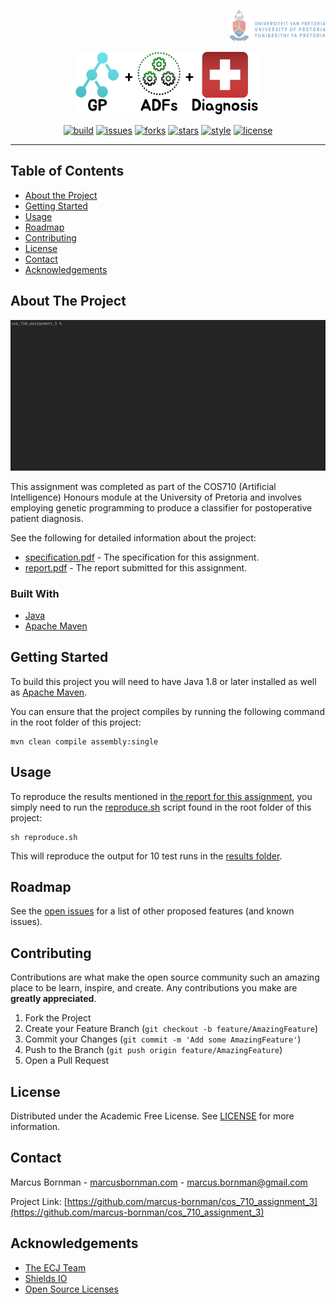 <!-- PROJECT LOGO -->
<p align="right">
<a href="https://www.up.ac.za">
<img src="https://raw.githubusercontent.com/marcus-bornman/cos_710_assignment_3/master/assets/project_badge.png" height="50" alt="badge">
</a>
</p>
<p align="center">
<img src="https://raw.githubusercontent.com/marcus-bornman/cos_710_assignment_3/master/assets/project_logo.png" height="100" alt="logo" />
</p>

<!-- PROJECT SHIELDS -->
<p align="center">
<a href="https://github.com/marcus-bornman/cos_710_assignment_3/actions?query=workflow%3Abuild"><img src="https://img.shields.io/github/workflow/status/marcus-bornman/cos_710_assignment_3/build?label=build" alt="build"></a>
<a href="https://github.com/marcus-bornman/cos_710_assignment_3/issues"><img src="https://img.shields.io/github/issues/marcus-bornman/cos_710_assignment_3" alt="issues"></a>
<a href="https://github.com/marcus-bornman/cos_710_assignment_3/network"><img src="https://img.shields.io/github/forks/marcus-bornman/cos_710_assignment_3" alt="forks"></a>
<a href="https://github.com/marcus-bornman/cos_710_assignment_3/stargazers"><img src="https://img.shields.io/github/stars/marcus-bornman/cos_710_assignment_3" alt="stars"></a>
<a href="https://google.github.io/styleguide/javaguide.html"><img src="https://img.shields.io/badge/style-google_java-40c4ff.svg" alt="style"></a>
<a href="https://github.com/marcus-bornman/cos_710_assignment_3/blob/master/LICENSE"><img src="https://img.shields.io/github/license/Marcus-bornman/cos_710_assignment_3" alt="license"></a>
</p>

---

<!-- TABLE OF CONTENTS -->
## Table of Contents
* [About the Project](#about-the-project)
* [Getting Started](#getting-started)
* [Usage](#usage)
* [Roadmap](#roadmap)
* [Contributing](#contributing)
* [License](#license)
* [Contact](#contact)
* [Acknowledgements](#acknowledgements)



<!-- ABOUT THE PROJECT -->
## About The Project
<p align="center">
<img src="https://raw.githubusercontent.com/marcus-bornman/cos_710_assignment_3/master/assets/screenshot_1.gif" width="800" alt="Screenshot 1" />
</p>

This assignment was completed as part of the COS710 (Artificial Intelligence) Honours module at the University of Pretoria
and involves employing genetic programming to produce a classifier for postoperative patient diagnosis.

See the following for detailed information about the project:
* [specification.pdf](assets/specification.pdf) - The specification for this assignment.
* [report.pdf](assets/report/report.pdf) - The report submitted for this assignment.

### Built With
* [Java](https://www.java.com/en/)
* [Apache Maven](https://maven.apache.org)



<!-- GETTING STARTED -->
## Getting Started
To build this project you will need to have Java 1.8 or later installed as well as [Apache Maven](https://maven.apache.org).

You can ensure that the project compiles by running the following command in the root folder of this project:
```
mvn clean compile assembly:single
```



<!-- USAGE EXAMPLES -->
## Usage
To reproduce the results mentioned in [the report for this assignment](assets/report/report.pdf), you simply need to run the
[reproduce.sh](results/reproduce.sh) script found in the root folder of this project:
```shell script
sh reproduce.sh
```
This will reproduce the output for 10 test runs in the [results folder](results).



<!-- ROADMAP -->
## Roadmap
See the [open issues](https://github.com/othneildrew/Best-README-Template/issues) for a list of other proposed features (and known issues).



<!-- CONTRIBUTING -->
## Contributing

Contributions are what make the open source community such an amazing place to be learn, inspire, and create. Any contributions you make are **greatly appreciated**.

1. Fork the Project
2. Create your Feature Branch (`git checkout -b feature/AmazingFeature`)
3. Commit your Changes (`git commit -m 'Add some AmazingFeature'`)
4. Push to the Branch (`git push origin feature/AmazingFeature`)
5. Open a Pull Request



<!-- LICENSE -->
## License

Distributed under the Academic Free License. See [LICENSE](LICENSE) for more information.



<!-- CONTACT -->
## Contact

Marcus Bornman - [marcusbornman.com](https://www.marcusbornman.com) - [marcus.bornman@gmail.com](mailto:marcus.bornman@gmail.com)

Project Link: [https://github.com/marcus-bornman/cos_710_assignment_3](https://github.com/marcus-bornman/cos_710_assignment_3)



<!-- ACKNOWLEDGEMENTS -->
## Acknowledgements
* [The ECJ Team](https://cs.gmu.edu/~eclab/projects/ecj/)
* [Shields IO](https://shields.io)
* [Open Source Licenses](https://choosealicense.com)